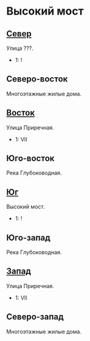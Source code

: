 # Высокий мост

## [Север](./540100.md)

Улица ???.

* 1:    !

## Северо-восток

Многоэтажные жилые дома.

## [Восток](./550110.md)

Улица Приречная.

* 1:    VII

## Юго-восток

Река Глубоководная.

## [Юг](./540120.md)

Высокий мост.

* 1:    !

## Юго-запад

Река Глубоководная.

## [Запад](./520110.md)

Улица Приречная.

* 1:    VII

## Северо-запад

Многоэтажные жилые дома.
